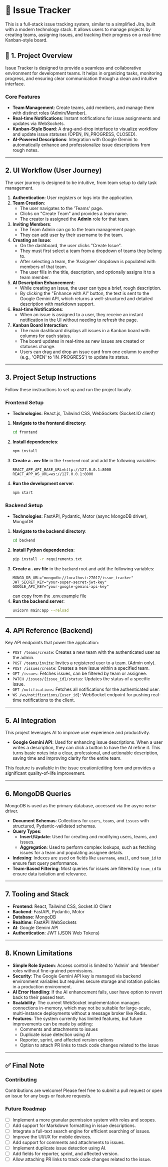 # 🚀 Issue Tracker

This is a full-stack issue tracking system, similar to a simplified Jira, built with a modern technology stack. It allows users to manage projects by creating teams, assigning issues, and tracking their progress on a real-time Kanban-style board.

## 🧩 1. Project Overview

Issue Tracker is designed to provide a seamless and collaborative environment for development teams. It helps in organizing tasks, monitoring progress, and ensuring clear communication through a clean and intuitive interface.

### Core Features

- **Team Management**: Create teams, add members, and manage them with distinct roles (Admin/Member).
- **Real-time Notifications**: Instant notifications for issue assignments and updates via WebSockets.
- **Kanban-Style Board**: A drag-and-drop interface to visualize workflow and update issue statuses (OPEN, IN_PROGRESS, CLOSED).
- **AI-Powered Descriptions**: Integration with Google Gemini to automatically enhance and professionalize issue descriptions from rough notes.

---

## 2. UI Workflow (User Journey)

The user journey is designed to be intuitive, from team setup to daily task management.

1.  **Authentication**: User registers or logs into the application.
2.  **Team Creation**: 
    - The user navigates to the 'Teams' page.
    - Clicks on "Create Team" and provides a team name.
    - The creator is assigned the **Admin** role for that team.
3.  **Inviting Members**:
    - The Team Admin can go to the team management page.
    - They can add user by their username to the team.
4.  **Creating an Issue**:
    - On the dashboard, the user clicks "Create Issue".
    - They must first select a team from a dropdown of teams they belong to.
    - After selecting a team, the 'Assignee' dropdown is populated with members of that team.
    - The user fills in the title, description, and optionally assigns it to a team member.
5.  **AI Description Enhancement**:
    - While creating an issue, the user can type a brief, rough description.
    - By clicking the "Enhance with AI" button, the text is sent to the Google Gemini API, which returns a well-structured and detailed description with markdown support.
6.  **Real-time Notifications**:
    - When an issue is assigned to a user, they receive an instant notification in the UI without needing to refresh the page.
7.  **Kanban Board Interaction**:
    - The main dashboard displays all issues in a Kanban board with columns for each status.
    - The board updates in real-time as new issues are created or statuses change.
    - Users can drag and drop an issue card from one column to another (e.g., 'OPEN' to 'IN_PROGRESS') to update its status.

---

## 3. Project Setup Instructions

Follow these instructions to set up and run the project locally.

### Frontend Setup

- **Technologies**: React.js, Tailwind CSS, WebSockets (Socket.IO client)

1.  **Navigate to the frontend directory**:
    ```bash
    cd frontend
    ```
2.  **Install dependencies**:
    ```bash
    npm install
    ```
3.  **Create a `.env` file** in the `frontend` root and add the following variables:
    ```env
    REACT_APP_API_BASE_URL=http://127.0.0.1:8000
    REACT_APP_WS_URL=ws://127.0.0.1:8000
    ```
4.  **Run the development server**:
    ```bash
    npm start
    ```

### Backend Setup

- **Technologies**: FastAPI, Pydantic, Motor (async MongoDB driver), MongoDB

1.  **Navigate to the backend directory**:
    ```bash
    cd backend
    ```
2.  **Install Python dependencies**:
    ```bash
    pip install -r requirements.txt
    ```
3.  **Create a `.env` file** in the `backend` root and add the following variables:
    ```env
    MONGO_DB_URL="mongodb://localhost:27017/issue_tracker"
    JWT_SECRET_KEY="your-super-secret-jwt-key"
    GOOGLE_API_KEY="your-google-gemini-api-key"
    ```
    can copy from the .env.example file
4.  **Run the backend server**:
    ```bash
    uvicorn main:app --reload
    ```

---

## 4. API Reference (Backend)

Key API endpoints that power the application:

- `POST /teams/create`: Creates a new team with the authenticated user as the admin.
- `POST /teams/invite`: Invites a registered user to a team. (Admin only).
- `POST /issues/create`: Creates a new issue within a specified team.
- `GET /issues`: Fetches issues, can be filtered by team or assignee.
- `PATCH /issues/{issue_id}/status`: Updates the status of a specific issue.
- `GET /notifications`: Fetches all notifications for the authenticated user.
- `WS /ws/notifications/{user_id}`: WebSocket endpoint for pushing real-time notifications to the client.

---

## 5. AI Integration

This project leverages AI to improve user experience and productivity.

- **Google Gemini API**: Used for enhancing issue descriptions. When a user writes a description, they can click a button to have the AI refine it. This turns basic notes into a clear, professional, and actionable description, saving time and improving clarity for the entire team.

This feature is available in the issue creation/editing form and provides a significant quality-of-life improvement.

---

## 6. MongoDB Queries

MongoDB is used as the primary database, accessed via the async `motor` driver.

- **Document Schemas**: Collections for `users`, `teams`, and `issues` with structured, Pydantic-validated schemas.
- **Query Types**:
    - **Insert/Update**: Used for creating and modifying users, teams, and issues.
    - **Aggregation**: Used to perform complex lookups, such as fetching issues for a team and populating assignee details.
- **Indexing**: Indexes are used on fields like `username`, `email`, and `team_id` to ensure fast query performance.
- **Team-Based Filtering**: Most queries for issues are filtered by `team_id` to ensure data isolation and relevance.

---

## 7. Tooling and Stack

- **Frontend**: React, Tailwind CSS, Socket.IO Client
- **Backend**: FastAPI, Pydantic, Motor
- **Database**: MongoDB
- **Realtime**: FastAPI WebSockets
- **AI**: Google Gemini API
- **Authentication**: JWT (JSON Web Tokens)
---

## 8. Known Limitations

- **Simple Role System**: Access control is limited to 'Admin' and 'Member' roles without fine-grained permissions.
- **Security**: The Google Gemini API key is managed via backend environment variables but requires secure storage and rotation policies in a production environment.
- **AI Error Handling**: If the AI enhancement fails, user have option to revert back to their passed text.
- **Scalability**: The current WebSocket implementation manages connections in-memory, which may not be suitable for large-scale, multi-instance deployments without a message broker like Redis.
- **Features**: The system currently has limited features, but future improvements can be made by adding:
  - Comments and attachments to issues
  - Duplicate issue detection using AI
  - Reporter, sprint, and affected version options
  - Option to attach PR links to track code changes related to the issue
---

## ✅ Final Note

### Contributing
Contributions are welcome! Please feel free to submit a pull request or open an issue for any bugs or feature requests.

### Future Roadmap
- [ ] Implement a more granular permission system with roles and scopes.
- [ ] Add support for Markdown formatting in issue descriptions.
- [ ] Integrate a full-text search engine for efficient searching of issues.
- [ ] Improve the UI/UX for mobile devices.
- [ ] Add support for comments and attachments to issues.
- [ ] Implement duplicate issue detection using AI.
- [ ] Add fields for reporter, sprint, and affected version.
- [ ] Allow attaching PR links to track code changes related to the issue.
